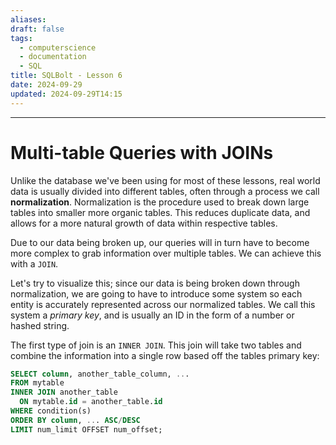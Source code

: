 ```yaml
---
aliases: 
draft: false
tags:
  - computerscience
  - documentation
  - SQL
title: SQLBolt - Lesson 6
date: 2024-09-29
updated: 2024-09-29T14:15
---
```


-------------------------------------------------------------------------------

# Multi-table Queries with JOINs

Unlike the database we've been using for most of these lessons, real world data is usually divided into different tables, often through a process we call **normalization**. Normalization is the procedure used to break down large tables into smaller more organic tables. This reduces duplicate data, and allows for a more natural growth of data within respective tables.

Due to our data being broken up, our queries will in turn have to become more complex to grab information over multiple tables. We can achieve this with a `JOIN`.

Let's try to visualize this; since our data is being broken down through normalization, we are going to have to introduce some system so each entity is accurately represented across our normalized tables. We call this system a *primary key*, and is usually an ID in the form of a number or hashed string.

The first type of join is an `INNER JOIN`. This join will take two tables and combine the information into a single row based off the tables primary key:

```sql
SELECT column, another_table_column, ...
FROM mytable
INNER JOIN another_table
  ON mytable.id = another_table.id
WHERE condition(s)
ORDER BY column, ... ASC/DESC
LIMIT num_limit OFFSET num_offset;
```